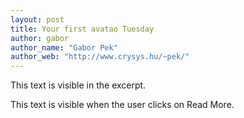 ```yaml
---
layout: post
title: Your first avatao Tuesday
author: gabor
author_name: "Gabor Pek"
author_web: "http://www.crysys.hu/~pek/"
---
```


This text is visible in the excerpt.
<!--excerpt-->

This text is visible when the user clicks on Read More.